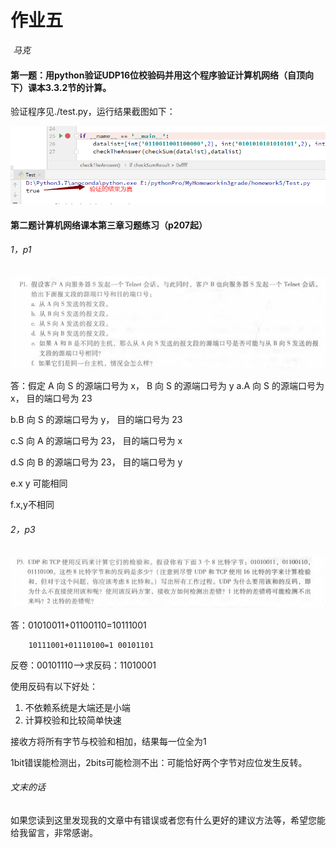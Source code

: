 # 作业五

​						*马克*

#### 第一题：用python验证UDP16位校验码并用这个程序验证计算机网络（自顶向下）课本3.3.2节的计算。

验证程序见./test.py，运行结果截图如下：

![](./checksum.png)



#### 第二题计算机网络课本第三章习题练习（p207起）

###### 1，p1

![](./p1.png)

答：假定 A 向 S 的源端口号为 x， B 向 S 的源端口号为 y
a.A 向 S 的源端口号为 x， 目的端口号为 23

b.B 向 S 的源端口号为 y， 目的端口号为 23

c.S 向 A 的源端口号为 23， 目的端口号为 x

d.S 向 B 的源端口号为 23， 目的端口号为 y

e.x y 可能相同

f.x,y不相同



###### 2，p3

![](./p3.png)

  答：01010011+01100110=10111001

  		10111001+01110100=1 00101101

反卷：00101110——>求反码：11010001

使用反码有以下好处：

1. 不依赖系统是大端还是小端
2. 计算校验和比较简单快速

接收方将所有字节与校验和相加，结果每一位全为1

1bit错误能检测出，2bits可能检测不出：可能恰好两个字节对应位发生反转。



###### 文末的话

如果您读到这里发现我的文章中有错误或者您有什么更好的建议方法等，希望您能给我留言，非常感谢。